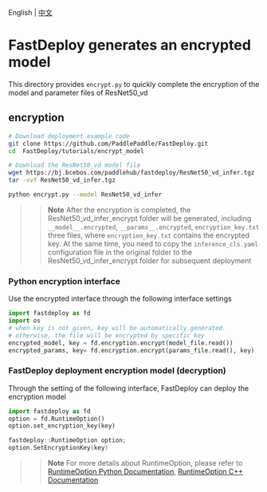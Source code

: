 English | [中文](README_CN.md)

# FastDeploy generates an encrypted model

This directory provides `encrypt.py` to quickly complete the encryption of the model and parameter files of ResNet50_vd

## encryption
```bash
# Download deployment example code 
git clone https://github.com/PaddlePaddle/FastDeploy.git
cd  FastDeploy/tutorials/encrypt_model

# Download the ResNet50_vd model file
wget https://bj.bcebos.com/paddlehub/fastdeploy/ResNet50_vd_infer.tgz
tar -xvf ResNet50_vd_infer.tgz

python encrypt.py --model ResNet50_vd_infer
```
>> **Note** After the encryption is completed, the ResNet50_vd_infer_encrypt folder will be generated, including `__model__.encrypted`, `__params__.encrypted`, `encryption_key.txt` three files, where `encryption_key.txt` contains the encrypted key. At the same time, you need to copy the `inference_cls.yaml` configuration file in the original folder to the ResNet50_vd_infer_encrypt folder for subsequent deployment

### Python encryption interface

Use the encrypted interface through the following interface settings
```python
import fastdeploy as fd
import os
# when key is not given, key will be automatically generated.
# otherwise, the file will be encrypted by specific key
encrypted_model, key = fd.encryption.encrypt(model_file.read())
encrypted_params, key= fd.encryption.encrypt(params_file.read(), key)
```

### FastDeploy deployment encryption model (decryption)

Through the setting of the following interface, FastDeploy can deploy the encryption model
```python
import fastdeploy as fd
option = fd.RuntimeOption()
option.set_encryption_key(key)
```

```C++
fastdeploy::RuntimeOption option;
option.SetEncryptionKey(key)
```
>> **Note** For more details about RuntimeOption, please refer to [RuntimeOption Python Documentation](https://www.paddlepaddle.org.cn/fastdeploy-api-doc/python/html/runtime_option.html), [ RuntimeOption C++ Documentation](https://www.paddlepaddle.org.cn/fastdeploy-api-doc/cpp/html/structfastdeploy_1_1RuntimeOption.html)